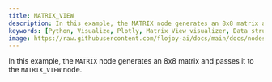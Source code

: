 ```yaml
---
title: MATRIX_VIEW
description: In this example, the MATRIX node generates an 8x8 matrix and passes it to the MATRIX_VIEW node. The MATRIX_VIEW node "matrix" or "ordered_pair" type as input type and displays its visualization using plotly table in matrix format.
keywords: [Python, Visualize, Plotly, Matrix View visualizer, Data structure visualization, Matrix representation tools, Flojoy visualization nodes, Matrix View examples, Matrix data visualization, Visualizing data matrices, Data structure illustration, Matrix visualization techniques, Data matrix exploration]
image: https://raw.githubusercontent.com/flojoy-ai/docs/main/docs/nodes/VISUALIZERS/DATA_STRUCTURE/MATRIX_VIEW/examples/EX1/output.jpeg
---
```


In this example, the `MATRIX` node generates an 8x8 matrix and passes it to the `MATRIX_VIEW` node.
